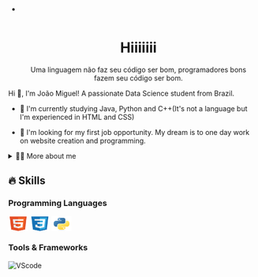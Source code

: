 - <!--título-->
<div id="user-content-toc">
  <ul align="center">
    <summary><h1 style="display: inline-block">Hiiiiiii</h1></summary>
    Uma linguagem não faz seu código ser bom, programadores bons fazem seu código ser bom. 
</div>

<!-- Presentation -->
<p>
  Hi 👋, I'm João Miguel! A passionate Data Science student from Brazil.

  - 🌱 I'm currently studying Java, Python and C++(It's not a language but I'm experienced in HTML and CSS)

  - 🔭 I'm looking for my first job opportunity. My dream is to one day work on website creation and programming.
</p>

<!-- Dropdown -->
<details>
  <summary>👨‍💻 More about me</summary>

  - 💬I am 15 years old and currently live in Brazil. I'm almost fluent in Spanish and have experience with Python and a little Java, I'm currently studying at Etec in Santa Isabel in the technical course of information technology for the internet(T.I), I have experience with HTML (it's not a language but just to make it clear (lol))
  - ⚡I like reading, whether it's a good book, manga or comics, as well as watching movies and playing games! I believe that our personal interests contribute to a more accurate perception of things and to solving problems. :0
</details>






## 🔥 Skills
<!-- Skills: Programming Languages -->
  <div style="flex-basis: 48%;">
    <h3>Programming Languages</h3>
    <img align="center" alt="HTML" height="30" width="40" src="https://raw.githubusercontent.com/devicons/devicon/master/icons/html5/html5-original.svg">
    <img align="center" alt="CSS" height="30" width="40" src="https://raw.githubusercontent.com/devicons/devicon/master/icons/css3/css3-original.svg">
    <img align="center" alt="Python" height="30" width="40" src="https://raw.githubusercontent.com/devicons/devicon/master/icons/python/python-original.svg">
  </div>
  
  <!-- Skills: Tools & Frameworks -->
  <div style="flex-basis: 48%;">
    <h3>Tools & Frameworks</h3>
    <img align="center" alt="VScode" height="30" width="40" src="https://cdn.jsdelivr.net/gh/devicons/devicon/icons/vscode/vscode-original.svg">
  </div>
  
